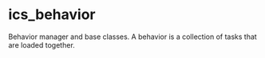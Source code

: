 # ics_behavior

Behavior manager and base classes. 
A behavior is a collection of tasks that are loaded together.
